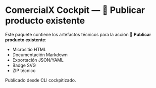# ComercialX Cockpit — 🛒 Publicar producto existente

Este paquete contiene los artefactos técnicos para la acción **🛒 Publicar producto existente**:

- Micrositio HTML
- Documentación Markdown
- Exportación JSON/YAML
- Badge SVG
- ZIP técnico

Publicado desde CLI cockpitizado.
